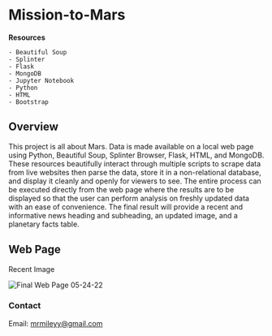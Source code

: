 # Mission-to-Mars

**Resources**

    - Beautiful Soup
    - Splinter
    - Flask
    - MongoDB
    - Jupyter Notebook
    - Python
    - HTML
    - Bootstrap

## Overview

This project is all about Mars.  Data is made available on a local web page using Python, Beautiful Soup, Splinter Browser, Flask, HTML, and MongoDB.  These resources beautifully interact through multiple scripts to scrape data from live websites then parse the data, store it in a non-relational database, and display it cleanly and openly for viewers to see.  The entire process can be executed directly from the web page where the results are to be displayed so that the user can perform analysis on freshly updated data with an ease of convenience.  The final result will provide a recent and informative news heading and subheading, an updated image, and a planetary facts table.

## Web Page

Recent Image

![Final Web Page](https://user-images.githubusercontent.com/100544761/170171444-d9011d7a-a15f-4801-96ac-ba872eacc28b.png)
05-24-22

### Contact

Email: mrmileyy@gmail.com
